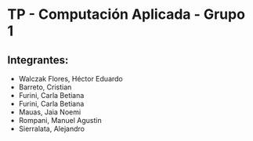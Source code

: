 TP - Computación Aplicada - Grupo 1
===================================

Integrantes:
------------
<ul>
<li>Walczak Flores, Héctor Eduardo</li>
<li>Barreto, Cristian</li>
<li>Furini, Carla Betiana</li>
<li>Furini, Carla Betiana</li>
<li>Mauas, Jaia Noemi</li>
<li>Rompani, Manuel Agustin</li>
<li>Sierralata, Alejandro</li>
</ul>


